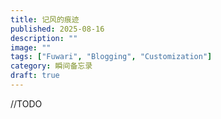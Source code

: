 ```yaml
---
title: 记风的痕迹
published: 2025-08-16
description: ""
image: ""
tags: ["Fuwari", "Blogging", "Customization"]
category: 瞬间备忘录
draft: true
---
```


//TODO